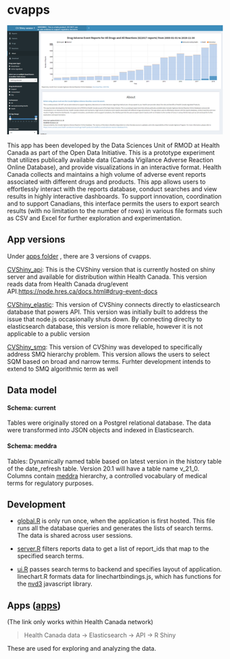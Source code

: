 # cvapps

![](https://github.com/hres/cvapps/blob/master/Shinyapp_snapshot.png)

This app has been developed by the Data Sciences Unit of RMOD at Health Canada as part of the Open Data Initiative. This is a prototype experiment that utilizes publically available data (Canada Vigilance Adverse Reaction Online Database), and provide visualizations in an interactive format. Health Canada collects and maintains a high volume of adverse event reports associated with different drugs and products. This app allows users to effortlessly interact with the reports database, conduct searches and view results in highly interactive dashboards. To support innovation, coordination and to support Canadians, this interface permits the users to export search results (with no limitation to the number of rows) in various file formats such as CSV and Excel for further exploration and experimentation.


## App versions
Under [apps folder](apps) , there are 3 versions of cvapps.

[CVShiny_api](apps/CVShiny_api): This is the CVShiny version that is currently hosted on shiny server and available for distribution within Health Canada. This version reads data from Health Canada drug/event API.https://node.hres.ca/docs.html#drug-event-docs

[CVShiny_elastic](apps/CVShiny_elastic): This version of CVShiny connects directly to elasticsearch database that powers API. This version was initially built to address the issue that node.js occasionally shuts down. By connecting direclty to elasticsearch database, this version is more reliable, however it is not applicable to a public version

[CVShiny_smq](apps/CVSlhiny_elastic): This version of CVShiny was developed to specifically address SMQ hierarchy problem. This version allows the users to select SQM based on broad and narrow terms. Furhter development intends to extend to SMQ algorithmic term as well

## Data model

#### Schema: current
Tables were originally stored on a Postgrel relational database. The data were transformed into JSON objects and indexed in Elasticsearch.

#### Schema: meddra

Tables: Dynamically named table based on latest version in the history table of the date_refresh table. Version 20.1 will have a table name v_21_0.
Columns contain [meddra](https://www.canada.ca/en/health-canada/services/drugs-health-products/medeffect-canada/adverse-reaction-database/about-medical-dictionary-regulatory-activities-canada-vigilance-adverse-reaction-online-database.html) hierarchy, a controlled vocabulary of medical terms for regulatory purposes.


## Development

- [global.R](apps/CVShiny_api/global.R) is only run once, when the application is first hosted. This file runs all the database queries and generates the lists of search terms. The data is shared across user sessions.

- [server.R](apps/CVShiny_api/server.R) filters reports data to get a list of report_ids that map to the specified search terms. 


- [ui.R](apps/CVShiny_api/ui.R) passes search terms to backend and specifies layout of application. linechart.R formats data for linechartbindings.js, which has functions for the [nvd3](http://nvd3.org/index.html) javascript library.
         

## Apps ([apps](https://shiny.hres.ca/CVShiny)) 
(The link only works within Health Canada network)
> Health Canada data -> Elasticsearch -> API -> R Shiny

These are used for exploring and analyzing the data.

